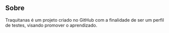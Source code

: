 ## Sobre

Traquitanas é um projeto criado no GitHub com a finalidade de ser um perfil de testes, visando promover o aprendizado.


